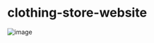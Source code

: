 # clothing-store-website

![image](https://github.com/lakbot/clothing-store/assets/97062567/94f92150-644a-4393-882c-5709d76eab17)
